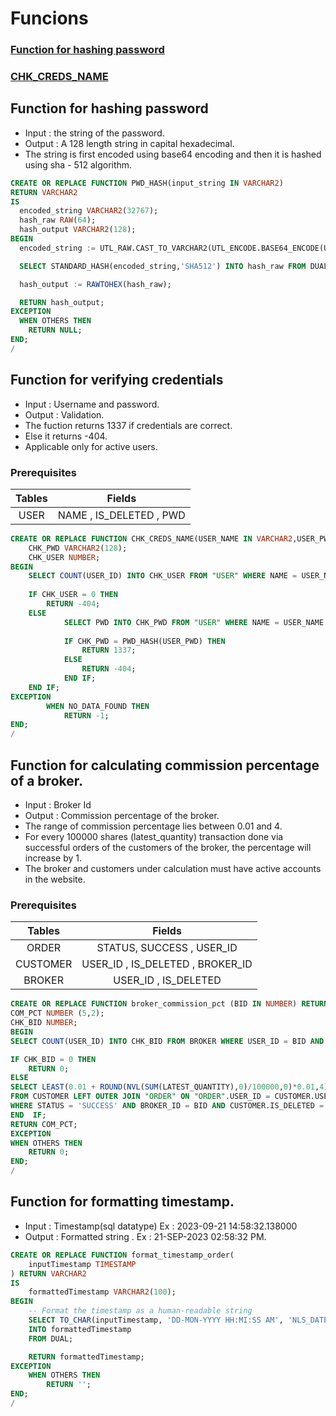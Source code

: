 # Funcions 
### [Function for hashing password](##Function-for-hashing-password-1)
### [CHK_CREDS_NAME](#Function-for-verifying-credentials-1)

## Function for hashing password
- Input : the string of the password. 
- Output : A 128 length string in capital hexadecimal.
- The string is first encoded using base64 encoding and then it is hashed using sha - 512 algorithm.

```sql
CREATE OR REPLACE FUNCTION PWD_HASH(input_string IN VARCHAR2)
RETURN VARCHAR2
IS
  encoded_string VARCHAR2(32767);
  hash_raw RAW(64);
  hash_output VARCHAR2(128);
BEGIN
  encoded_string := UTL_RAW.CAST_TO_VARCHAR2(UTL_ENCODE.BASE64_ENCODE(UTL_RAW.CAST_TO_RAW(input_string)));

  SELECT STANDARD_HASH(encoded_string,'SHA512') INTO hash_raw FROM DUAL;

  hash_output := RAWTOHEX(hash_raw);

  RETURN hash_output;
EXCEPTION
  WHEN OTHERS THEN
    RETURN NULL;
END;
/
```

## Function for verifying credentials
- Input : Username and password.
- Output : Validation.
- The fuction returns 1337 if credentials are correct. 
- Else it returns -404.
- Applicable only for active users.

### Prerequisites 
| Tables | Fields |
| :---:   | :---: |
| USER | NAME , IS_DELETED , PWD |

```sql
CREATE OR REPLACE FUNCTION CHK_CREDS_NAME(USER_NAME IN VARCHAR2,USER_PWD IN VARCHAR2)RETURN NUMBER IS 
	CHK_PWD VARCHAR2(128);
	CHK_USER NUMBER;
BEGIN
	SELECT COUNT(USER_ID) INTO CHK_USER FROM "USER" WHERE NAME = USER_NAME AND IS_DELETED = 'F';
	
	IF CHK_USER = 0 THEN 
		RETURN -404;
	ELSE 
			SELECT PWD INTO CHK_PWD FROM "USER" WHERE NAME = USER_NAME AND IS_DELETED = 'F';
			
			IF CHK_PWD = PWD_HASH(USER_PWD) THEN 
				RETURN 1337;
			ELSE
				RETURN -404;
			END IF;
	END IF;
EXCEPTION
		WHEN NO_DATA_FOUND THEN 
			RETURN -1;
END;
/
```

## Function for calculating commission percentage of  a broker. 
- Input : Broker Id 
- Output :  Commission percentage of the broker.
- The range of commission percentage lies between 0.01 and 4.
- For every 100000 shares (latest_quantity) transaction done via successful orders of the customers of the broker, the percentage will increase by 1.
- The broker and customers under calculation must have active accounts in the website.

### Prerequisites 
| Tables | Fields |
| :---:   | :---: |
| ORDER | STATUS, SUCCESS , USER_ID |
| CUSTOMER | USER_ID , IS_DELETED , BROKER_ID |
| BROKER | USER_ID , IS_DELETED |



```sql
CREATE OR REPLACE FUNCTION broker_commission_pct (BID IN NUMBER) RETURN NUMBER IS 
COM_PCT NUMBER (5,2);
CHK_BID NUMBER; 
BEGIN 
SELECT COUNT(USER_ID) INTO CHK_BID FROM BROKER WHERE USER_ID = BID AND IS_DELETED = 'F';

IF CHK_BID = 0 THEN 
	RETURN 0;
ELSE 
SELECT LEAST(0.01 + ROUND(NVL(SUM(LATEST_QUANTITY),0)/100000,0)*0.01,4) INTO COM_PCT
FROM CUSTOMER LEFT OUTER JOIN "ORDER" ON "ORDER".USER_ID = CUSTOMER.USER_ID
WHERE STATUS = 'SUCCESS' AND BROKER_ID = BID AND CUSTOMER.IS_DELETED = 'F';
END  IF;
RETURN COM_PCT;
EXCEPTION
WHEN OTHERS THEN 
	RETURN 0;
END;
/
```

## Function for formatting timestamp.
- Input : Timestamp(sql datatype) Ex : 2023-09-21 14:58:32.138000
- Output : Formatted string . Ex : 21-SEP-2023 02:58:32 PM.

```sql
CREATE OR REPLACE FUNCTION format_timestamp_order(
    inputTimestamp TIMESTAMP
) RETURN VARCHAR2
IS
    formattedTimestamp VARCHAR2(100);
BEGIN
    -- Format the timestamp as a human-readable string
    SELECT TO_CHAR(inputTimestamp, 'DD-MON-YYYY HH:MI:SS AM', 'NLS_DATE_LANGUAGE=ENGLISH')
    INTO formattedTimestamp
    FROM DUAL;

    RETURN formattedTimestamp;
EXCEPTION 
	WHEN OTHERS THEN 
		RETURN '';
END;
/
```



